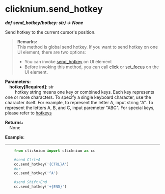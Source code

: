 # clicknium.send_hotkey
***def send_hotkey(hotkey: str) -> None***  

Send hotkey to the current cursor's position.

>**Remarks:**  
This method is global send hotkey.
If you want to send hotkey on one UI element, there are two options:
>- You can invoke [send_hotkey](/doc/api/python/uielement/send_hotkey.md) on UI element
>- Before invoking this method, you can call [click](/doc/api/python/uielement/click.md) or [set_focus](/doc/api/python/uielement/set_focus.md) on the UI element.

**Parameters:**  
    &emsp;**hotkey[Required]**: str   
        &emsp;&emsp; hotkey string means one key or combined keys. Each key represents one or more characters. To specify a single keyboard character, use the character itself. For example, to represent the letter A, input string "A". To represent the letters A, B, and C, input paremeter "ABC". For special keys, please refer to [hotkeys](https://docs.microsoft.com/en-au/dotnet/api/system.windows.forms.sendkeys?view=windowsdesktop-6.0#remarks)

**Returns:**  
    &emsp;None

**Example:**
***
```python
    from clicknium import clicknium as cc

    #send Ctrl+A
    cc.send_hotkey('{CTRL}A')
    #or
    cc.send_hotkey('^A')

    #send Shift+End
    cc.send_hotkey('+{END}')
```